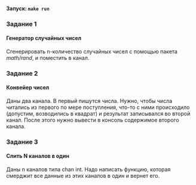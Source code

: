 #### Запуск: `make run`

### Задание 1 
#### Генератор случайных чисел

Сгенерировать n-количество случайных чисел с помощью пакета *math/rand*, и поместить в канал.

### Задание 2 
#### Конвейер чисел

Даны два канала. В первый пишутся числа. Нужно, чтобы числа читались из первого по мере поступления, что-то с ними происходило (допустим, возводились в квадрат) и результат записывался во второй канал.
После этого нужно вывести в консоль содержимое второго канала.

### Задание 3 
#### Слить N каналов в один
Даны n каналов типа chan int. Надо написать функцию, которая смерджит все данные из этих каналов в один и вернет его.
